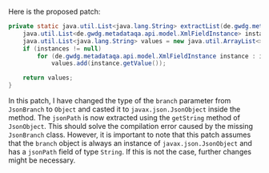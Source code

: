 Here is the proposed patch:

```java
private static java.util.List<java.lang.String> extractList(de.gwdg.metadataqa.api.model.pathcache.JsonPathCache cache, Object branch) {
    java.util.List<de.gwdg.metadataqa.api.model.XmlFieldInstance> instances = cache.get(((javax.json.JsonObject) branch).getString("jsonPath"));
    java.util.List<java.lang.String> values = new java.util.ArrayList<>();
    if (instances != null)
        for (de.gwdg.metadataqa.api.model.XmlFieldInstance instance : instances)
            values.add(instance.getValue());

    return values;
}
```

In this patch, I have changed the type of the `branch` parameter from `JsonBranch` to `Object` and casted it to `javax.json.JsonObject` inside the method. The `jsonPath` is now extracted using the `getString` method of `JsonObject`. This should solve the compilation error caused by the missing `JsonBranch` class. However, it is important to note that this patch assumes that the `branch` object is always an instance of `javax.json.JsonObject` and has a `jsonPath` field of type `String`. If this is not the case, further changes might be necessary.